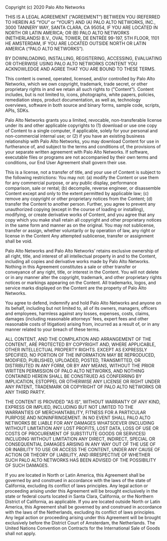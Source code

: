 Copyright (c) 2020 Palo Alto Networks




THIS IS A LEGAL AGREEMENT (“AGREEMENT”) BETWEEN YOU (REFERRED TO HEREIN AS “YOU” or “YOUR”) AND (A) PALO ALTO NETWORKS, INC., 3000 TANNERY WAY, SANTA CLARA, CA 95054, IF YOU ARE LOCATED IN NORTH OR LATIN AMERICA; OR (B) PALO ALTO NETWORKS (NETHERLANDS) B.V., OVAL TOWER, DE ENTRÉE 99-197, 5TH FLOOR, 1101 HE AMSTERDAM, IF YOU ARE LOCATED OUTSIDE NORTH OR LATIN AMERICA (“PALO ALTO NETWORKS”).  


BY DOWNLOADING, INSTALLING, REGISTERING, ACCESSING, EVALUATING OR OTHERWISE USING PALO ALTO NETWORKS CONTENT YOU ACKNOWLEDGE AND AGREE THAT YOU ARE BOUND TO THESE TERMS. 


This content is owned, operated, licensed, and/or controlled by Palo Alto Networks, which we own copyright, trademark, trade secret, or other proprietary rights in and we retain all such rights to ("Content").  Content includes, but is not limited to, icons, photographs, white papers, policies, remediation steps, product documentation, as well as, technology overviews, software in both source and binary forms, sample code, scripts, APIs, SDKs.

Palo Alto Networks grants you a limited, revocable, non-transferable license under its and other applicable copyrights to (1) download or use one copy of Content to a single computer, if applicable, solely for your personal and non-commercial internal use; or (2) if you have an existing business relationship with Palo Alto Networks, you may download Content for use in furtherance of, and subject to the terms and conditions of, the provisions of your separate written agreement with Palo Alto Networks. If software, executable files or programs are not accompanied by their own terms and conditions, our End User Agreement shall govern their use.

This is a license, not a transfer of title, and your use of Content is subject to the following restrictions: You may not: (a) modify the  Content or use them for any commercial purpose, or any public display, performance comparison, sale or rental; (b) decompile, reverse engineer, or disassemble Content except and only to the extent permitted by applicable law; (c) remove any copyright or other proprietary notices from the Content; (d) transfer the Content to another person. Further, you agree to prevent any unauthorized copying (except in the course of loading or installing), modifying, or create derivative works of Content, and you agree that any copy which you make shall retain all copyright and other proprietary notices in the same form and manner as on the original. You may not sublicense, transfer or assign, whether voluntarily or by operation of law, any right or license in the Content Any attempted sublicense, transfer or assignment shall be void.

Palo Alto Networks and Palo Alto Networks’ retains exclusive ownership of all right, title, and interest of all intellectual property in and to the Content, including all copies and derivative works made by Palo Alto Networks. Nothing in this Agreement constitutes a sale or other transfer or conveyance of any right, title, or interest in the Content. You will not delete or in any manner alter the copyright, trademark, and other proprietary rights notices or markings appearing on the Content. All trademarks, logos, and service marks displayed on the Content are the property of Palo Alto Networks.

You agree to defend, indemnify and hold Palo Alto Networks and anyone on its behalf, including but not limited to, all of its owners, managers, officers and employees, harmless against any losses, expenses, costs, claims, damages (including reasonable attorneys’ fees, expert fees and other reasonable costs of litigation) arising from, incurred as a result of, or in any manner related to your breach of these terms.

ALL CONTENT, AND THE COMPILATION AND ARRANGEMENT OF THE CONTENT, ARE PROTECTED BY COPYRIGHT AND, WHERE APPLICABLE, OTHER INTELLECTUAL PROPERTY RIGHTS. EXCEPT AS EXPRESSLY SPECIFIED, NO PORTION OF THE INFORMATION MAY BE REPRODUCED, MODIFIED, PUBLISHED, UPLOADED, POSTED, TRANSMITTED, OR DISTRIBUTED IN ANY FORM, OR BY ANY MEANS, WITHOUT THE PRIOR WRITTEN PERMISSION OF PALO ALTO NETWORKS, AND NOTHING CONTAINED HEREIN SHALL BE CONSTRUED AS CONFERRING BY IMPLICATION, ESTOPPEL OR OTHERWISE ANY LICENSE OR RIGHT UNDER ANY PATENT, TRADEMARK OR COPYRIGHT OF PALO ALTO NETWORKS OR ANY THIRD PARTY.

THE CONTENT IS PROVIDED "AS IS", WITHOUT WARRANTY OF ANY KIND, EXPRESS OR IMPLIED, INCLUDING BUT NOT LIMITED TO THE WARRANTIES OF MERCHANTABILITY, FITNESS FOR A PARTICULAR PURPOSE AND NONINFRINGEMENT. IN NO EVENT SHALL PALO ALTO NETWORKS BE LIABLE FOR ANY DAMAGES WHATSOEVER (INCLUDING WITHOUT LIMITATION ANY LOST PROFITS, LOST DATA, LOSS OF USE OR COSTS OF PROCUREMENT OF SUBSTITUTE GOODS OR SERVICES) INCLUDING WITHOUT LIMITATION ANY DIRECT, INDIRECT, SPECIAL OR CONSEQUENTIAL DAMAGES ARISING IN ANY WAY OUT OF THE USE OF OR INABILITY TO USE OR ACCESS THE  CONTENT, UNDER ANY CAUSE OF ACTION OR THEORY OF LIABILITY, AND IRRESPECTIVE OF WHETHER SUCH PALO ALTO NETWORKS HAS BEEN ADVISED OF THE POSSIBILITY OF SUCH DAMAGES.
 
If you are located in North or Latin America, this Agreement shall be governed by and construed in accordance with the laws of the state of California, excluding its conflict of laws principles. Any legal action or proceeding arising under this Agreement will be brought exclusively in the state or federal courts located in Santa Clara, California, or the Northern District of California, as applicable. If you are located outside North or Latin America, this Agreement shall be governed by and construed in accordance with the laws of the Netherlands, excluding its conflict of laws principles. Any legal action or proceeding arising under this Agreement will be brought exclusively before the District Court of Amsterdam, the Netherlands. The United Nations Convention on Contracts for the International Sale of Goods shall not apply.
